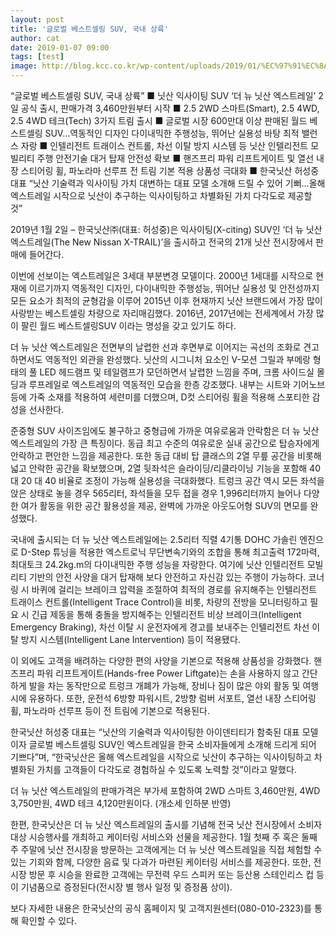 ```yaml
---
layout: post
title: '글로벌 베스트셀링 SUV, 국내 상륙'
author: cat
date: 2019-01-07 09:00
tags: [test]
image: http://blog.kcc.co.kr/wp-content/uploads/2019/01/%EC%97%91%EC%8A%A4%ED%8A%B8%EB%A0%88%EC%9D%BC3-1078x516.jpg
---
```


“글로벌 베스트셀링 SUV, 국내 상륙”
■ 닛산 익사이팅 SUV ‘더 뉴 닛산 엑스트레일’ 2일 공식 출시, 판매가격 3,460만원부터 시작
■ 2.5 2WD 스마트(Smart), 2.5 4WD, 2.5 4WD 테크(Tech) 3가지 트림 출시
■ 글로벌 시장 600만대 이상 판매된 월드 베스트셀링 SUV…역동적인 디자인 다이내믹한 주행성능, 뛰어난 실용성 바탕 최적 밸런스 자랑
■ 인텔리전트 트래이스 컨트롤, 차선 이탈 방지 시스템 등 닛산 인텔리전트 모빌리티 주행 안전기술 대거 탑재 안전성 확보
■ 핸즈프리 파워 리프트게이트 및 열선 내장 스티어링 휠, 파노라마 선루프 전 트림 기본 적용 상품성 극대화
■ 한국닛산 허성중 대표 “닛산 기술력과 익사이팅 가치 대변하는 대표 모델 소개해 드릴 수 있어 기뻐…올해 엑스트레일 시작으로 닛산이 추구하는 익사이팅하고 차별화된 가치 다각도로 제공할 것”

2019년 1월 2일 – 한국닛산㈜(대표: 허성중)은 익사이팅(X-citing) SUV인 ‘더 뉴 닛산 엑스트레일(The New Nissan X-TRAIL)’을 출시하고 전국의 21개 닛산 전시장에서 판매에 들어간다.

이번에 선보이는 엑스트레일은 3세대 부분변경 모델이다. 2000년 1세대를 시작으로 현재에 이르기까지 역동적인 디자인, 다이내믹한 주행성능, 뛰어난 실용성 및 안전성까지 모든 요소가 최적의 균형감을 이루어 2015년 이후 현재까지 닛산 브랜드에서 가장 많이 사랑받는 베스트셀링 차량으로 자리매김했다. 2016년, 2017년에는 전세계에서 가장 많이 팔린 월드 베스트셀링SUV 이라는 명성을 갖고 있기도 하다.

더 뉴 닛산 엑스트레일은 전면부의 날렵한 선과 후면부로 이어지는 곡선의 조화로 견고하면서도 역동적인 외관을 완성했다. 닛산의 시그니처 요소인 V-모션 그릴과 부메랑 형태의 풀 LED 헤드램프 및 테일램프가 모던하면서 날렵한 느낌을 주며, 크롬 사이드실 몰딩과 루프레일로 엑스트레일의 역동적인 모습을 한층 강조했다. 내부는 시트와 기어노브 등에 가죽 소재를 적용하여 세련미를 더했으며, D컷 스티어링 휠을 적용해 스포티한 감성을 선사한다.

준중형 SUV 사이즈임에도 불구하고 중형급에 가까운 여유로움과 안락함은 더 뉴 닛산 엑스트레일의 가장 큰 특징이다. 동급 최고 수준의 여유로운 실내 공간으로 탑승자에게 안락하고 편안한 느낌을 제공한다. 또한 동급 대비 탑 클래스의 2열 무릎 공간을 비롯해 넓고 안락한 공간을 확보했으며, 2열 뒷좌석은 슬라이딩/리클라이닝 기능을 포함해 40 대 20 대 40 비율로 조정이 가능해 실용성을 극대화했다. 트렁크 공간 역시 모든 좌석을 앉은 상태로 놓을 경우 565리터, 좌석들을 모두 접을 경우 1,996리터까지 늘어나 다양한 여가 활동을 위한 공간 활용성을 제공, 완벽에 가까운 아웃도어형 SUV의 면모를 완성했다.

국내에 출시되는 더 뉴 닛산 엑스트레일에는 2.5리터 직렬 4기통 DOHC 가솔린 엔진으로 D-Step 튜닝을 적용한 엑스트로닉 무단변속기와의 조합을 통해 최고출력 172마력, 최대토크 24.2kg.m의 다이내믹한 주행 성능을 자랑한다. 여기에 닛산 인텔리전트 모빌리티 기반의 안전 사양을 대거 탑재해 보다 안전하고 자신감 있는 주행이 가능하다. 코너링 시 바퀴에 걸리는 브레이크 압력을 조절하여 최적의 경로를 유지해주는 인텔리전트 트래이스 컨트롤(Intelligent Trace Control)을 비롯, 차량의 전방을 모니터링하고 필요 시 긴급 제동을 통해 충돌을 방지해주는 인텔리전트 비상 브레이크(Intelligent Emergency Braking), 차선 이탈 시 운전자에게 경고를 보내주는 인텔리전트 차선 이탈 방지 시스템(Intelligent Lane Intervention) 등이 적용됐다.

이 외에도 고객을 배려하는 다양한 편의 사양을 기본으로 적용해 상품성을 강화했다. 핸즈프리 파워 리프트게이트(Hands-free Power Liftgate)는 손을 사용하지 않고 간단하게 발을 차는 동작만으로 트렁크 개폐가 가능해, 장비나 짐이 많은 야외 활동 및 여행 시에 유용하다. 또한, 운전석 6방향 파워시트, 2방향 럼버 서포트, 열선 내장 스티어링 휠, 파노라마 선루프 등이 전 트림에 기본으로 적용된다.

한국닛산 허성중 대표는 “닛산의 기술력과 익사이팅한 아이덴티티가 함축된 대표 모델이자 글로벌 베스트셀링 SUV인 엑스트레일을 한국 소비자들에게 소개해 드리게 되어 기쁘다”며, “한국닛산은 올해 엑스트레일을 시작으로 닛산이 추구하는 익사이팅하고 차별화된 가치를 고객들이 다각도로 경험하실 수 있도록 노력할 것”이라고 말했다.

더 뉴 닛산 엑스트레일의 판매가격은 부가세 포함하여 2WD 스마트 3,460만원, 4WD 3,750만원, 4WD 테크 4,120만원이다. (개소세 인하분 반영)

한편, 한국닛산은 더 뉴 닛산 엑스트레일의 출시를 기념해 전국 닛산 전시장에서 소비자 대상 시승행사를 개최하고 케이터링 서비스와 선물을 제공한다. 1월 첫째 주 혹은 둘째 주 주말에 닛산 전시장을 방문하는 고객에게는 더 뉴 닛산 엑스트레일을 직접 체험할 수 있는 기회와 함께, 다양한 음료 및 다과가 마련된 케이터링 서비스를 제공한다. 또한, 전시장 방문 후 시승을 완료한 고객에는 무전력 우드 스피커 또는 등산용 스테인리스 컵 등이 기념품으로 증정된다(전시장 별 행사 일정 및 증정품 상이).

보다 자세한 내용은 한국닛산의 공식 홈페이지 및 고객지원센터(080-010-2323)를 통해 확인할 수 있다.
